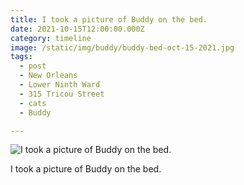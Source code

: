 ```yaml
---
title: I took a picture of Buddy on the bed.
date: 2021-10-15T12:00:00.000Z
category: timeline
image: /static/img/buddy/buddy-bed-oct-15-2021.jpg
tags:
  - post
  - New Orleans
  - Lower Ninth Ward
  - 315 Tricou Street
  - cats
  - Buddy

---
```


![I took a picture of Buddy on the bed.](/static/img/buddy/buddy-bed-oct-15-2021.jpg)

I took a picture of Buddy on the bed.